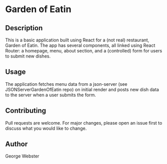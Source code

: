 # Garden of Eatin

## Description
This is a basic application built using React for a (not real) restaurant, Garden of Eatin. The app has several components, all linked using React Router: a homepage, menu, about section, and a (controlled) form for users to submit new dishes.

## Usage
The application fetches menu data from a json-server (see JSONServerGardenOfEatin repo) on initial render and posts new dish data to the server when a user submits the form. 

## Contributing
Pull requests are welcome. For major changes, please open an issue first to discuss what you would like to change.

## Author
George Webster